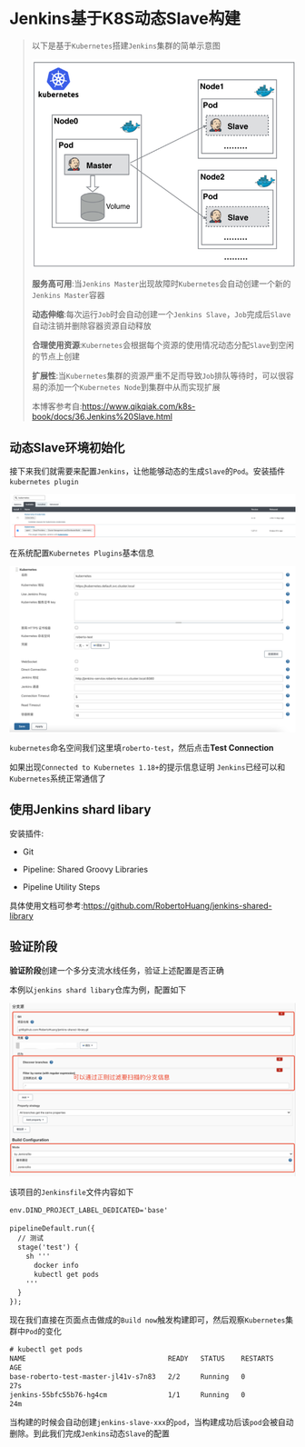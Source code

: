 # Jenkins基于K8S动态Slave构建

> 以下是基于`Kubernetes`搭建`Jenkins`集群的简单示意图
>
> ![k8s-jenkins](images/Jenkins基于K8S动态Slave构建/k8s-jenkins-slave.png)
>
> **服务高可用**:当`Jenkins Master`出现故障时`Kubernetes`会自动创建一个新的`Jenkins Master`容器
>
> **动态伸缩**:每次运行`Job`时会自动创建一个`Jenkins Slave`，`Job`完成后`Slave`自动注销并删除容器资源自动释放
>
> **合理使用资源**:`Kubernetes`会根据每个资源的使用情况动态分配`Slave`到空闲的节点上创建
>
> **扩展性**:当`Kubernetes`集群的资源严重不足而导致`Job`排队等待时，可以很容易的添加一个`Kubernetes Node`到集群中从而实现扩展
>
> 本博客参考自:https://www.qikqiak.com/k8s-book/docs/36.Jenkins%20Slave.html

## 动态Slave环境初始化

接下来我们就需要来配置`Jenkins`，让他能够动态的生成`Slave`的`Pod`。安装插件`kubernetes plugin`

![image-20200927155238045](images/Jenkins基于K8S动态Slave构建/image-20200927155238045.png)

在系统配置`Kubernetes Plugins`基本信息

![image-20220326151444925](images/Jenkins基于K8S动态Slave构建/image-20220326151444925.png)

`kubernetes`命名空间我们这里填`roberto-test`，然后点击**Test Connection**

如果出现`Connected to Kubernetes 1.18+`的提示信息证明 `Jenkins`已经可以和`Kubernetes`系统正常通信了

## 使用Jenkins shard libary

安装插件:

- Git

- Pipeline: Shared Groovy Libraries
- Pipeline Utility Steps

具体使用文档可参考:https://github.com/RobertoHuang/jenkins-shared-library

## 验证阶段

**验证阶段**创建一个多分支流水线任务，验证上述配置是否正确

本例以`jenkins shard libary`仓库为例，配置如下

![image-20220327035909278](images/Jenkins基于K8S动态Slave构建/image-20220327035909278.png)

该项目的`Jenkinsfile`文件内容如下

```
env.DIND_PROJECT_LABEL_DEDICATED='base'

pipelineDefault.run({
  // 测试
  stage('test') {  
    sh '''
      docker info
      kubectl get pods
    '''
  }
});

```

现在我们直接在页面点击做成的`Build now`触发构建即可，然后观察`Kubernetes`集群中`Pod`的变化

```shell
# kubectl get pods
NAME                                   READY   STATUS    RESTARTS   AGE
base-roberto-test-master-jl41v-s7n83   2/2     Running   0          27s
jenkins-55bfc55b76-hg4cm               1/1     Running   0          24m
```

当构建的时候会自动创建`jenkins-slave-xxx`的`pod`，当构建成功后该`pod`会被自动删除。到此我们完成`Jenkins`动态`Slave`的配置
